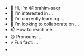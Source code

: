- 👋 Hi, I’m @Ibrahim-saqr
- 👀 I’m interested in ...
- 🌱 I’m currently learning ...
- 💞️ I’m looking to collaborate on ...
- 📫 How to reach me ...
- 😄 Pronouns: ...
- ⚡ Fun fact: ...
-
<!---
Ibrahim-saqr/Ibrahim-saqr is a ✨ special ✨ repository because its `README.md` (this file) appears on your GitHub profile.
You can click the Preview link to take a look at your changes.
--->
